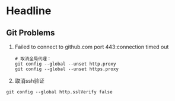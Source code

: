 # Headline

## Git Problems
1. Failed to connect to github.com port 443:connection timed out
   ```shell
   # 取消全局代理：
   git config --global --unset http.proxy
   git config --global --unset https.proxy
   ```
2.  取消ssh验证

   ```shell
   git config --global http.sslVerify false
   ```

   